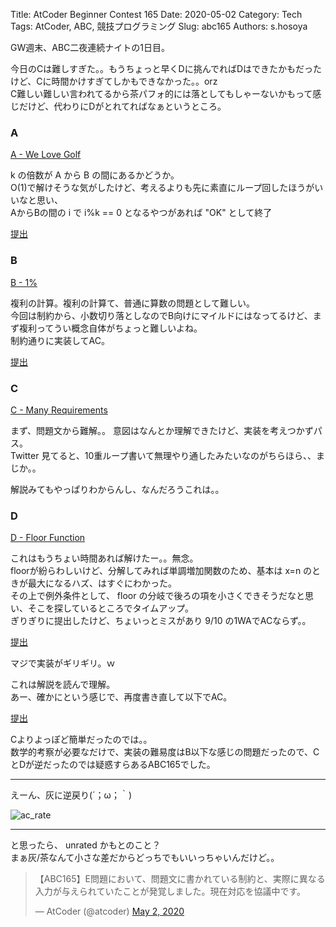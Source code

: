 Title: AtCoder Beginner Contest 165
Date: 2020-05-02
Category: Tech
Tags: AtCoder, ABC, 競技プログラミング
Slug: abc165
Authors: s.hosoya

GW週末、ABC二夜連続ナイトの1日目。  
  
今日のCは難しすぎた。。もうちょっと早くDに挑んでればDはできたかもだったけど、Cに時間かけすぎてしかもできなかった。。orz   
C難しい難しい言われてるから茶パフォ的には落としてもしゃーないかもって感じだけど、代わりにDがとれてればなぁというところ。  

### A

[A - We Love Golf](https://atcoder.jp/contests/abc165/tasks/abc165_a)  
  
k の倍数が A から B の間にあるかどうか。  
O(1)で解けそうな気がしたけど、考えるよりも先に素直にループ回したほうがいいなと思い、  
AからBの間の i で i%k == 0 となるやつがあれば "OK" として終了

[提出](https://atcoder.jp/contests/abc165/submissions/12587573)

### B

[B - 1%](https://atcoder.jp/contests/abc165/tasks/abc165_b)  
  
複利の計算。複利の計算て、普通に算数の問題として難しい。   
今回は制約から、小数切り落としなのでB向けにマイルドにはなってるけど、まず複利ってうい概念自体がちょっと難しいよね。  
制約通りに実装してAC。  

[提出](https://atcoder.jp/contests/abc165/submissions/12601120)

### C

[C - Many Requirements](https://atcoder.jp/contests/abc165/tasks/abc165_c)  

まず、問題文から難解。。
意図はなんとか理解できたけど、実装を考えつかずパス。  
Twitter 見てると、10重ループ書いて無理やり通したみたいなのがちらほら、、まじか。。

解説みてもやっぱりわからんし、なんだろうこれは。。  

### D

[D - Floor Function](https://atcoder.jp/contests/abc165/tasks/abc165_d)  

これはもうちょい時間あれば解けたー。。無念。  
floorが紛らわしいけど、分解してみれば単調増加関数のため、基本は x=n のときが最大になるハズ、はすぐにわかった。  
その上で例外条件として、 floor の分岐で後ろの項を小さくできそうだなと思い、そこを探しているところでタイムアップ。  
ぎりぎりに提出したけど、ちょいっとミスがあり 9/10 の1WAでACならず。。

[提出](https://atcoder.jp/contests/abc165/submissions/12649188)

マジで実装がギリギリ。ｗ  
  
これは解説を読んで理解。  
あー、確かにという感じで、再度書き直して以下でAC。

[提出](https://atcoder.jp/contests/abc165/submissions/12651588)

Cよりよっぽど簡単だったのでは。。  
数学的考察が必要なだけで、実装の難易度はB以下な感じの問題だったので、CとDが逆だったのでは疑惑すらあるABC165でした。

---

えーん、灰に逆戻り(´；ω；｀)    
  
![ac_rate](https://blog.watarinohibi.tokyo/images/20200502_ac_rate.png "ac_rate")  

---

と思ったら、 unrated かもとのこと？  
まぁ灰/茶なんて小さな差だからどっちでもいいっちゃいんだけど。。  

<blockquote class="twitter-tweet"><p lang="ja" dir="ltr">【ABC165】E問題において、問題文に書かれている制約と、実際に異なる入力が与えられていたことが発覚しました。現在対応を協議中です。</p>&mdash; AtCoder (@atcoder) <a href="https://twitter.com/atcoder/status/1256583866812297216?ref_src=twsrc%5Etfw">May 2, 2020</a></blockquote> <script async src="https://platform.twitter.com/widgets.js" charset="utf-8"></script>
